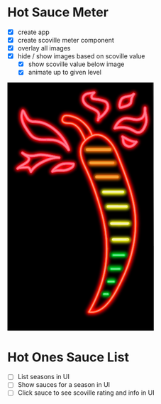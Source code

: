 # Hot Sauce Meter

* [x] create app
* [x] create scoville meter component
* [x] overlay all images
* [x] hide / show images based on scoville value
  * [x] show scoville value below image
  * [x] animate up to given level

![meter](meter-preview.png)

# Hot Ones Sauce List

* [ ] List seasons in UI
* [ ] Show sauces for a season in UI
* [ ] Click sauce to see scoville rating and info in UI
